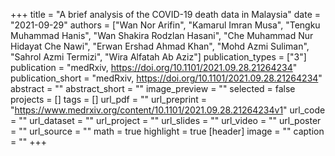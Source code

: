 +++
title = "A brief analysis of the COVID-19 death data in Malaysia"
date = "2021-09-29"
authors = ["Wan Nor Arifin", "Kamarul Imran Musa", "Tengku Muhammad Hanis", "Wan Shakira Rodzlan Hasani", "Che Muhammad Nur Hidayat Che Nawi", "Erwan Ershad Ahmad Khan", "Mohd Azmi Suliman", "Sahrol Azmi Termizi", "Wira Alfatah Ab Aziz"]
publication_types = ["3"]
publication = "medRxiv, https://doi.org/10.1101/2021.09.28.21264234"
publication_short = "medRxiv, https://doi.org/10.1101/2021.09.28.21264234"
abstract = ""
abstract_short = ""
image_preview = ""
selected = false
projects = []
tags = []
url_pdf = ""
url_preprint = "https://www.medrxiv.org/content/10.1101/2021.09.28.21264234v1"
url_code = ""
url_dataset = ""
url_project = ""
url_slides = ""
url_video = ""
url_poster = ""
url_source = ""
math = true
highlight = true
[header]
image = ""
caption = ""
+++
